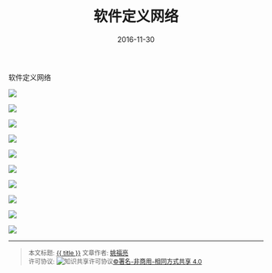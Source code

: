 ﻿---
title: 软件定义网络
date: 2016-11-30
tags: [网络,分享会]
---

软件定义网络

<!--more-->


![](http://ww2.sinaimg.cn/mw690/006rmJyDjw1fahdxzq17ej30qo0f0gmu.jpg)

![](http://ww3.sinaimg.cn/mw690/006rmJyDjw1fahdy077y9j30qo0f0dgo.jpg)

![](http://ww3.sinaimg.cn/mw690/006rmJyDjw1fahdy0ixquj30qo0f076m.jpg)

![](http://ww2.sinaimg.cn/mw690/006rmJyDjw1fahdy0xd2uj30qo0f0q3s.jpg)

![](http://ww1.sinaimg.cn/mw690/006rmJyDjw1fahdy1gqr0j30qo0f0myf.jpg)

![](http://ww1.sinaimg.cn/mw690/006rmJyDjw1fahdy1x4d5j30qo0f0405.jpg)

![](http://ww4.sinaimg.cn/mw690/006rmJyDjw1fahdy2fankj30qo0f0wgh.jpg)

![](http://ww3.sinaimg.cn/mw690/006rmJyDjw1fahdy2siqaj30qo0f00u6.jpg)

![](http://ww4.sinaimg.cn/mw690/006rmJyDjw1fahdy37wl9j30qo0f075t.jpg)

![](http://ww4.sinaimg.cn/mw690/006rmJyDjw1fahdy3mj5kj30qo0f074m.jpg)



------

> <span style="font-size:12px">本文标题: <a href="{{ permalink }}">{{ title }}</a>
> 文章作者: <a href="http://itxiehui.github.io/">姚福亮</a>  
> 许可协议: <img alt="知识共享许可协议" style="border-width:0" src="https://i.creativecommons.org/l/by-nc-sa/4.0/80x15.png" /><a rel="license" href="http://creativecommons.org/licenses/by-nc-sa/4.0/">©署名-非商用-相同方式共享 4.0</a></span>

